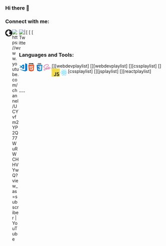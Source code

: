 ### Hi there 👋


### Connect with me:

[<img align="left" alt="https://duui3111.github.io/Home" width="22px" src="https://raw.githubusercontent.com/iconic/open-iconic/master/svg/globe.svg" />
[<img align="left" alt="https://www.youtube.com/channel/UCYvfm2YP2Q77WuRWCHHVYwQ?view_as=subscriber | YouTube" width="22px" src="https://cdn.jsdelivr.net/npm/simple-icons@v3/icons/youtube.svg" />
[<img align="left" alt=" | Twitter" width="22px" src="https://cdn.jsdelivr.net/npm/simple-icons@v3/icons/twitter.svg" />


<br />

### Languages and Tools:


[<img align="left" alt="Visual Studio Code" width="26px" src="https://raw.githubusercontent.com/github/explore/80688e429a7d4ef2fca1e82350fe8e3517d3494d/topics/visual-studio-code/visual-studio-code.png" />][webdevplaylist]
[<img align="left" alt="HTML5" width="26px" src="https://raw.githubusercontent.com/github/explore/80688e429a7d4ef2fca1e82350fe8e3517d3494d/topics/html/html.png" />][webdevplaylist]
[<img align="left" alt="CSS3" width="26px" src="https://raw.githubusercontent.com/github/explore/80688e429a7d4ef2fca1e82350fe8e3517d3494d/topics/css/css.png" />][cssplaylist]
[<img align="left" alt="Sass" width="26px" src="https://raw.githubusercontent.com/github/explore/80688e429a7d4ef2fca1e82350fe8e3517d3494d/topics/sass/sass.png" />][cssplaylist]
[<img align="left" alt="JavaScript" width="26px" src="https://raw.githubusercontent.com/github/explore/80688e429a7d4ef2fca1e82350fe8e3517d3494d/topics/javascript/javascript.png" />][jsplaylist]
[<img align="left" alt="React" width="26px" src="https://raw.githubusercontent.com/github/explore/80688e429a7d4ef2fca1e82350fe8e3517d3494d/topics/react/react.png" />][reactplaylist]

<br>
<br> 
---

